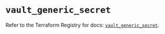 # `vault_generic_secret`

Refer to the Terraform Registry for docs: [`vault_generic_secret`](https://registry.terraform.io/providers/hashicorp/vault/4.1.0/docs/resources/generic_secret).
